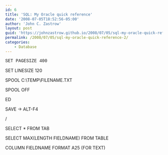 ```yaml
---
id: 6
title: 'SQL: My Oracle quick reference'
date: '2008-07-05T18:52:56-05:00'
author: 'John C. Zastrow'
layout: post
guid: 'https://johnzastrow.github.io/2008/07/05/sql-my-oracle-quick-reference-2/'
permalink: /2008/07/05/sql-my-oracle-quick-reference-2/
categories:
    - Database
---
```


<font face="Courier New">SET PAGESIZE 400</font>

SET LINESIZE 120

SPOOL C:\\TEMP\\FILENAME.TXT

SPOOL OFF

ED

SAVE -&gt; ALT-F4

/

SELECT \* FROM TAB

SELECT MAX(LENGTH FIELDNAME) FROM TABLE

COLUMN FIELDNAME FORMAT A25 (FOR TEXT)